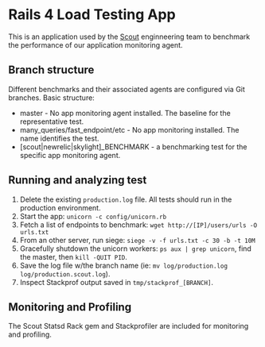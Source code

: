 # Rails 4 Load Testing App

This is an application used by the [Scout](https://scoutapp.com) enginneering team to benchmark the performance of our application monitoring agent. 

## Branch structure

Different benchmarks and their associated agents are configured via Git branches. Basic structure:

* master - No app monitoring agent installed. The baseline for the representative test.
* many_queries/fast_endpoint/etc - No app monitoring installed. The name identifies the test.
* [scout|newrelic|skylight]_BENCHMARK - a benchmarking test for the specific app monitoring agent.

## Running and analyzing test

1. Delete the existing `production.log` file. All tests should run in the production environment.
2. Start the app: `unicorn -c config/unicorn.rb`
3. Fetch a list of endpoints to benchmark: `wget http://[IP]/users/urls -O urls.txt`
4. From an other server, run siege: `siege -v -f urls.txt -c 30 -b -t 10M`
5. Gracefully shutdown the unicorn workers: `ps aux | grep unicorn`, find the master, then `kill -QUIT PID`.
6. Save the log file w/the branch name (ie: `mv log/production.log log/production.scout.log`).
7. Inspect Stackprof output saved in `tmp/stackprof_[BRANCH]`.

## Monitoring and Profiling

The Scout Statsd Rack gem and Stackprofiler are included for monitoring and profiling.